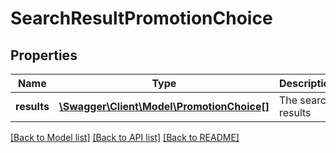 # SearchResultPromotionChoice

## Properties
Name | Type | Description | Notes
------------ | ------------- | ------------- | -------------
**results** | [**\Swagger\Client\Model\PromotionChoice[]**](PromotionChoice.md) | The search results | [optional] 

[[Back to Model list]](../README.md#documentation-for-models) [[Back to API list]](../README.md#documentation-for-api-endpoints) [[Back to README]](../README.md)



